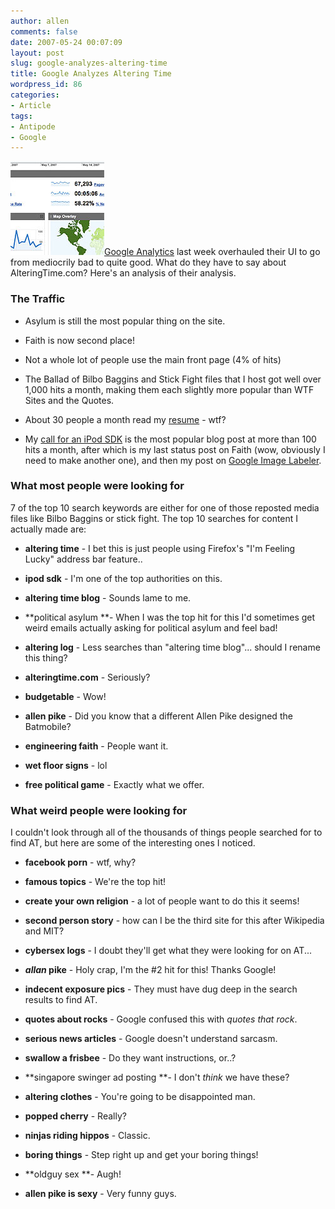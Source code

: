 ```yaml
---
author: allen
comments: false
date: 2007-05-24 00:07:09
layout: post
slug: google-analyzes-altering-time
title: Google Analyzes Altering Time
wordpress_id: 86
categories:
- Article
tags:
- Antipode
- Google
---
```


![A glimpse of Google Analytics.](/images/wp-uploads/2007/05/analytics.jpg)[Google Analytics](http://www.google.com/analytics/) last week overhauled their UI to go from mediocrily bad to quite good. What do they have to say about AlteringTime.com? Here's an analysis of their analysis.


### The Traffic





	
  * Asylum is still the most popular thing on the site.

	
  * Faith is now second place!

	
  * Not a whole lot of people use the main front page (4% of hits)

	
  * The Ballad of Bilbo Baggins and Stick Fight files that I host got well over 1,000 hits a month, making them each slightly more popular than WTF Sites and the Quotes.

	
  * About 30 people a month read my [resume](http://www.alteringtime.com/allen/resume.php) - wtf?

	
  * My [call for an iPod SDK](http://www.alteringtime.com/log/archives/96) is the most popular blog post at more than 100 hits a month, after which is my last status post on Faith (wow, obviously I need to make another one), and then my post on [Google Image Labeler](http://www.alteringtime.com/log/archives/88).




### What most people were looking for


7 of the top 10 search keywords are either for one of those reposted media files like Bilbo Baggins or stick fight. The top 10 searches for content I actually made are:



	
  * **altering time** - I bet this is just people using Firefox's "I'm Feeling Lucky" address bar feature..

	
  * **ipod sdk** - I'm one of the top authorities on this.

	
  * **altering time blog** - Sounds lame to me.

	
  * **political asylum **- When I was the top hit for this I'd sometimes get weird emails actually asking for political asylum and feel bad!

	
  * **altering log** - Less searches than "altering time blog"... should I rename this thing?

	
  * **alteringtime.com** - Seriously?

	
  * **budgetable** - Wow!

	
  * **allen pike** - Did you know that a different Allen Pike designed the Batmobile?

	
  * **engineering faith** - People want it.

	
  * **wet floor signs** - lol

	
  * **free political game** - Exactly what we offer.




### What weird people were looking for


I couldn't look through all of the thousands of things people searched for to find AT, but here are some of the interesting ones I noticed.



	
  * **facebook porn** - wtf, why?

	
  * **famous topics** - We're the top hit!

	
  * **create your own religion** - a lot of people want to do this it seems!

	
  * **second person story** - how can I be the third site for this after Wikipedia and MIT?

	
  * **cybersex logs** - I doubt they'll get what they were looking for on AT...

	
  * **_allan_ pike** - Holy crap, I'm the #2 hit for this! Thanks Google!

	
  * **indecent exposure pics** - They must have dug deep in the search results to find AT.

	
  * **quotes about rocks** - Google confused this with _quotes that rock_.

	
  * **serious news articles** - Google doesn't understand sarcasm.

	
  * **swallow a frisbee** - Do they want instructions, or..?

	
  * **singapore swinger ad posting **- I don't _think_ we have these?

	
  * **altering clothes** - You're going to be disappointed man.

	
  * **popped cherry** - Really?

	
  * **ninjas riding hippos** - Classic.

	
  * **boring things** - Step right up and get your boring things!

	
  * **oldguy sex **- Augh!

	
  * **allen pike is sexy** - Very funny guys.


